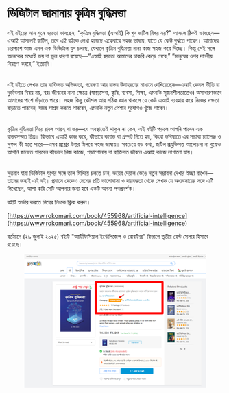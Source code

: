 # ডিজিটাল জামানায় কৃত্রিম বুদ্ধিমত্তা



এই বইয়ের নাম শুনে হয়তো ভাবছেন, “কৃত্রিম বুদ্ধিমত্তা (এআই) কি খুব জটিল বিষয় নয়?” আসলে ঠিকই ভাবছেন—এআই আসলেই জটিল, তবে এই বইকে লেখা হয়েছে একেবারে সহজ ভাষায়, যাতে যে কেউ বুঝতে পারেন। আমাদের চারপাশে আজ এমন এক ডিজিটাল যুগ চলছে, যেখানে কৃত্রিম বুদ্ধিমত্তা নানা কাজ সহজ করে দিচ্ছে। কিন্তু সেই সঙ্গে অনেকের মধ্যেই ভয় বা ভুল ধারণা রয়েছে—“এআই হয়তো আমাদের চাকরি কেড়ে নেবে,” “মানুষের ওপর দানবীয় নিয়ন্ত্রণ করবে,” ইত্যাদি।

\
এই বইতে লেখক তার ব্যক্তিগত অভিজ্ঞতা, গবেষণা আর বাস্তব উদাহরণের মাধ্যমে দেখিয়েছেন—এআই কেবল ভীতি বা দুর্ভাবনার বিষয় নয়, বরং জীবনের নানা ক্ষেত্রে (স্বাস্থ্যসেবা, কৃষি, ব্যবসা, শিক্ষা, এমনকি সৃজনশীলতাতেও) অসাধারণভাবে আমাদের পাশে দাঁড়াতে পারে। সহজ কিছু কৌশল আর সঠিক জ্ঞান থাকলে যে কেউ এআই ব্যবহার করে নিজের দক্ষতা বাড়াতে পারবেন, সময় সাশ্রয় করতে পারবেন, এমনকি নতুন পেশার সুযোগও খুঁজে পাবেন।

\
কৃত্রিম বুদ্ধিমত্তা নিয়ে প্রবল আগ্রহ বা ভয়—যে অবস্থাতেই থাকুন না কেন, এই বইটি পড়লে আপনি পাবেন এক বাস্তবসম্মত চিত্র। কিভাবে এআই কাজ করে, কীভাবে কমান্ড বা প্রম্পট দিতে হয়, কিংবা ভবিষ্যতে এর সম্ভাব্য চ্যালেঞ্জ ও সুফল কী হতে পারে—এসব প্রশ্নের উত্তর মিলবে সহজ ভাষায়। সবচেয়ে বড় কথা, জটিল প্রযুক্তিগত আলোচনা না বুঝেও আপনি জানতে পারবেন কীভাবে নিজ কাজে, পড়াশোনায় বা ব্যক্তিগত জীবনে এআই কাজে লাগানো যায়।

\
সুতরাং যারা ডিজিটাল যুগের সঙ্গে তাল মিলিয়ে চলতে চান, ভয়ের দেয়াল ভেঙে নতুন সম্ভাবনা দেখার ইচ্ছা রাখেন—তাদের জন্যই এই বই। প্রবাসে থেকেও দেশের প্রতি ভালোবাসা ও দায়বদ্ধতা থেকে লেখক যে অধ্যবসায়ের সঙ্গে এটি লিখেছেন, আশা করি সেটি আপনার জন্য হবে একটি অনন্য পথপ্রদর্শক।



বইটি অর্ডার করতে নিম্নের লিংকে ক্লিক করুন।&#x20;



[https://www.rokomari.com/book/455968/artificial-intelligence](https://www.rokomari.com/book/455968/artificial-intelligence)



বর্তমানে (২৯ জুলাই ২০২৫) বইটি "আর্টিফিসিয়াল ইন্টেলিজেন্স ও রোবটিক্স" বিভাগে তৃতীয় বেস্ট সেলার হিসাবে রয়েছে।&#x20;

<figure><img src="../.gitbook/assets/image (3).png" alt=""><figcaption></figcaption></figure>
